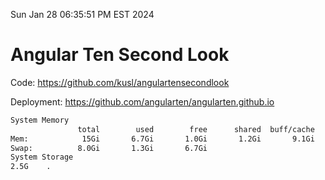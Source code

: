 Sun Jan 28 06:35:51 PM EST 2024

# Angular Ten Second Look

Code: https://github.com/kusl/angulartensecondlook

Deployment: https://github.com/angularten/angularten.github.io

```bash
System Memory
               total        used        free      shared  buff/cache   available
Mem:            15Gi       6.7Gi       1.0Gi       1.2Gi       9.1Gi       8.6Gi
Swap:          8.0Gi       1.3Gi       6.7Gi
System Storage
2.5G	.
